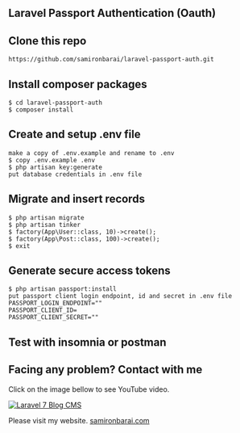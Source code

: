 ## Laravel Passport Authentication (Oauth)

## Clone this repo
```
https://github.com/samironbarai/laravel-passport-auth.git
```

## Install composer packages
```
$ cd laravel-passport-auth
$ composer install
```

## Create and setup .env file
```
make a copy of .env.example and rename to .env
$ copy .env.example .env
$ php artisan key:generate
put database credentials in .env file
```

## Migrate and insert records
```
$ php artisan migrate
$ php artisan tinker
$ factory(App\User::class, 10)->create();
$ factory(App\Post::class, 100)->create();
$ exit
```

## Generate secure access tokens
```
$ php artisan passport:install
put passport client login endpoint, id and secret in .env file
PASSPORT_LOGIN_ENDPOINT=""
PASSPORT_CLIENT_ID=
PASSPORT_CLIENT_SECRET=""
```

## Test with insomnia or postman

## Facing any problem? Contact with me

Click on the image bellow to see YouTube video.

[![Laravel 7 Blog CMS](https://img.youtube.com/vi/SFVb-h3fkNo/0.jpg)](https://www.youtube.com/watch?v=SFVb-h3fkNo) 

Please visit my website.
[samironbarai.com](https://samironbarai.com) 
